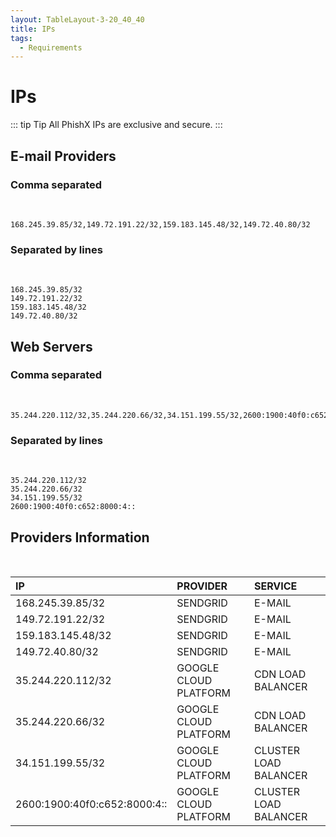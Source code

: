 ```yaml
---
layout: TableLayout-3-20_40_40
title: IPs
tags:
  - Requirements
---
```

# IPs

::: tip Tip
All PhishX IPs are exclusive and secure.
:::

## E-mail Providers

### Comma separated
<br>

```
168.245.39.85/32,149.72.191.22/32,159.183.145.48/32,149.72.40.80/32
```

### Separated by lines
<br>

```
168.245.39.85/32
149.72.191.22/32
159.183.145.48/32
149.72.40.80/32
```

## Web Servers

### Comma separated
<br>

```
35.244.220.112/32,35.244.220.66/32,34.151.199.55/32,2600:1900:40f0:c652:8000:4::
```

### Separated by lines
<br>

```
35.244.220.112/32
35.244.220.66/32
34.151.199.55/32
2600:1900:40f0:c652:8000:4::
```

## Providers Information
<br>

| IP | PROVIDER | SERVICE |
| :--- | :--- | :--- |
| 168.245.39.85/32 | SENDGRID | E-MAIL |
| 149.72.191.22/32 | SENDGRID | E-MAIL |
| 159.183.145.48/32 | SENDGRID | E-MAIL |
| 149.72.40.80/32 | SENDGRID | E-MAIL |
| 35.244.220.112/32 | GOOGLE CLOUD PLATFORM | CDN LOAD BALANCER |
| 35.244.220.66/32 | GOOGLE CLOUD PLATFORM | CDN LOAD BALANCER |
| 34.151.199.55/32 | GOOGLE CLOUD PLATFORM | CLUSTER LOAD BALANCER |
| 2600:1900:40f0:c652:8000:4:: | GOOGLE CLOUD PLATFORM | CLUSTER LOAD BALANCER |
